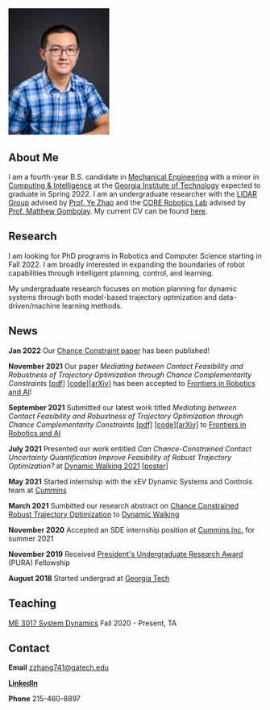 <img src="docs/profile_pic.jpg" alt="drawing" width="200"/>

## About Me
I am a fourth-year B.S. candidate in [Mechanical Engineering](https://www.me.gatech.edu/) with a minor in [Computing & Intelligence](https://www.cc.gatech.edu/content/minor-computing-intelligence) at the [Georgia Institute of Technology](https://www.gatech.edu/) expected to graduate in Spring 2022. I am an undergraduate researcher with the [LIDAR Group](http://lab-idar.gatech.edu/) advised by [Prof. Ye Zhao](https://sites.google.com/site/yezhaout) and the [CORE Robotics Lab](https://core-robotics.gatech.edu/) advised by [Prof. Matthew Gombolay](https://core-robotics.gatech.edu/people/matthew-gombolay/). My current CV can be found [here](docs/John_Zhang_Curriculum_Vitae.pdf).

## Research
I am looking for PhD programs in Robotics and Computer Science starting in Fall 2022. I am broadly interested in expanding the boundaries of robot capabilities through intelligent planning, control, and learning. 

My undergraduate research focuses on motion planning for dynamic systems through both model-based trajectory optmization and data-driven/machine learning methods.

## News
**Jan 2022** Our [Chance Constraint paper](https://www.frontiersin.org/articles/10.3389/frobt.2021.785925/full?&utm_source=Email_to_authors_&utm_medium=Email&utm_content=T1_11.5e1_author&utm_campaign=Email_publication&field=&journalName=Frontiers_in_Robotics_and_AI&id=785925) has been published!

**November 2021** Our paper *Mediating between Contact Feasibility and Robustness of Trajectory Optimization through Chance Complementarity Constraints* [[pdf]](http://lab-idar.gatech.edu/wp-content/uploads/Publications/Chance_Constrained_Robust_CITO_2021.pdf) [[code]](https://github.com/GTLIDAR/ChanceConstrainedRobustCITO)[[arXiv]](https://arxiv.org/abs/2105.09973) has been accepted to [Frontiers in Robotics and AI](https://www.frontiersin.org/research-topics/25532/advancements-in-trajectory-optimization-and-model-predictive-control-for-legged-systems)!

**September 2021** Submitted our latest work titled *Mediating between Contact Feasibility and Robustness of Trajectory Optimization through Chance Complementarity Constraints* [[pdf]](http://lab-idar.gatech.edu/wp-content/uploads/Publications/Chance_Constrained_Robust_CITO_2021.pdf) [[code]](https://github.com/GTLIDAR/ChanceConstrainedRobustCITO)[[arXiv]](https://arxiv.org/abs/2105.09973) to [Frontiers in Robotics and AI](https://www.frontiersin.org/research-topics/25532/advancements-in-trajectory-optimization-and-model-predictive-control-for-legged-systems)

**July 2021** Presented our work entitled *Can Chance-Constrained Contact Uncertainty Quantification Improve Feasibility of Robust Trajectory Optimization?* at [Dynamic Walking 2021](https://www.dynamicwalking2021.org/) [[poster]](docs/Chance%20Constraint%20Poster.pdf)


**May 2021** Started internship with the xEV Dynamic Systems and Controls team at [Cummins](https://www.cummins.com/)

**March 2021** Sumbitted our research abstract on [Chance Constrained Robust Trajectory Optimization](http://lab-idar.gatech.edu/wp-content/uploads/Publications/DW2021_Chance_Constraint.pdf) to [Dynamic Walking](https://www.dynamicwalking2021.org/)

**November 2020** Accepted an SDE internship position at [Cummins Inc.](https://www.cummins.com/) for summer 2021

**November 2019** Received [President's Undergraduate Research Award](http://www.undergradresearch.gatech.edu/pura-salary) (PURA) Fellowship

**August 2018** Started undergrad at [Georgia Tech](https://www.gatech.edu/)

## Teaching
[ME 3017 System Dynamics](https://me.gatech.edu/files/ug/me3017.pdf) Fall 2020 - Present, TA

## Contact

**Email** zzhang741@gatech.edu

[**LinkedIn**](https://www.linkedin.com/in/john-zhang-01/)

**Phone** 215-460-8897
